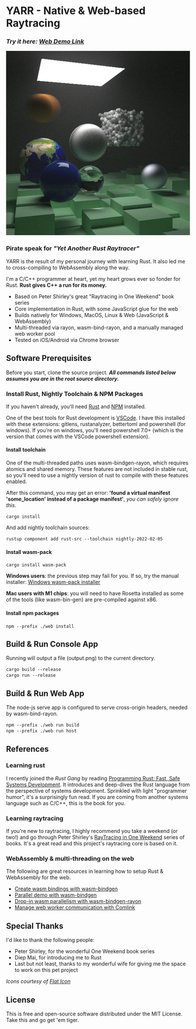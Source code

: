 # YARR - Native & Web-based Raytracing

### _Try it here: [Web Demo Link](https://khoifish.github.io/)_

<img src="images/final2_512x512_10000_samples.png" alt="YARR - Yet Another Rust Raytracer" />

### Pirate speak for ___"Yet Another Rust Raytracer"___

YARR is the result of my personal journey with learning Rust. It also led me to cross-compiling to WebAssembly along the way.

I'm a C/C++ programmer at heart, yet my heart grows ever so fonder for Rust. **Rust gives C++ a run for its money.**

- Based on Peter Shirley's great "Raytracing in One Weekend" book series
- Core implementation in Rust, with some JavaScript glue for the web
- Builds natively for Windows, MacOS, Linux & Web (JavaScript & WebAssembly)
- Multi-threaded via rayon, wasm-bind-rayon, and a manually managed web worker pool
- Tested on iOS/Android via Chrome browser

## Software Prerequisites

Before you start, clone the source project. __*All commands listed below assumes you are in the root source directory.*__

### Install Rust, Nightly Toolchain & NPM Packages
If you haven't already, you'll need [Rust](https://www.rust-lang.org/tools/install) and [NPM](https://nodejs.org/en/download/) installed.

One of the best tools for Rust development is [VSCode](https://code.visualstudio.com/). I have this installed with these extensions: gitlens, rustanalyzer, bettertoml and powershell (for windows). If you're on windows, you'll need powershell 7.0+ (which is the version that comes with the VSCode powershell extension).

#### Install toolchain
One of the multi-threaded paths uses wasm-bindgen-rayon, which requires atomics and shared memory. These features are not included in stable rust, so you'll need to use a nightly version of rust to compile with these features enabled. 

After this command, you may get an error: __'found a virtual manifest 'some_location' instead of a package manifest'__, _you can safely ignore this_.
```console
cargo install
```

And add nightly toolchain sources:
```console
rustup component add rust-src --toolchain nightly-2022-02-05
```

#### Install wasm-pack
```console
cargo install wasm-pack
```
__Windows users__: the previous step may fail for you. If so, try the manual installer: [Windows wasm-pack installer](https://rustwasm.github.io/wasm-pack/installer/)

__Mac users with M1 chips__: you will need to have Rosetta installed as some of the tools (like wasm-bin-gen) are pre-compiled against x86.

#### Install npm packages
```console
npm --prefix ./web install
```

## Build & Run Console App
Running will output a file (output.png) to the current directory.
```console
cargo build --release
cargo run --release
```

## Build & Run Web App
The node-js serve app is configured to serve cross-origin headers, needed by wasm-bind-rayon.
```console
npm --prefix ./web run build
npm --prefix ./web run host
```

## References
### Learning rust
I recently joined the _Rust Gang_ by reading [Programming Rust: Fast, Safe Systems Development](https://www.amazon.com/Programming-Rust-Fast-Systems-Development/dp/1492052590). It introduces and deep-dives the Rust language from the perspective of systems development. Sprinkled with light "programmer humor", it's a surprisingly fun read. If you are coming from another systems language such as C/C++, this is the book for you.

### Learning raytracing
If you're new to raytracing, I highly recommend you take a weekend (or two!) and go through Peter Shirley's [RayTracing in One Weekend](https://raytracing.github.io/books/RayTracingInOneWeekend.html) series of books. It's a great read and this project's raytracing core is based on it.

### WebAssembly & multi-threading on the web
The following are great resources in learning how to setup Rust & WebAssembly for the web.

* [Create wasm bindings with wasm-bindgen](https://rustwasm.github.io/docs/wasm-bindgen/introduction.html)
* [Parallel demo with wasm-bindgen](https://github.com/rustwasm/wasm-bindgen/tree/main/examples/raytrace-parallel)
* [Drop-in wasm parallelism with wasm-bindgen-rayon](https://github.com/GoogleChromeLabs/wasm-bindgen-rayon)
* [Manage web worker communication with Comlink](https://github.com/GoogleChromeLabs/comlink)

## Special Thanks
I'd like to thank the following people:
* Peter Shirley, for the wonderful One Weekend book series
* Diep Mai, for introducing me to Rust
* Last but not least, thanks to my wonderful wife for giving me the space to work on this pet project

_Icons courtesy of [Flat Icon](https://www.flaticon.com/)_

## License
This is free and open-source software distributed under the MIT License. Take this and go get 'em tiger.

